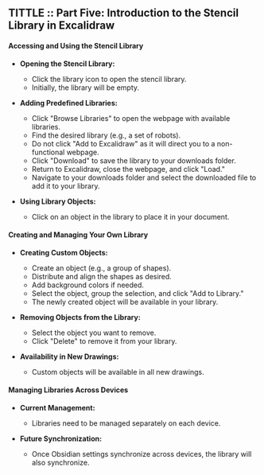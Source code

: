 ## TITTLE :: Part Five: Introduction to the Stencil Library in Excalidraw



#### Accessing and Using the Stencil Library

- **Opening the Stencil Library:**
    
    - Click the library icon to open the stencil library.
    - Initially, the library will be empty.
- **Adding Predefined Libraries:**
    
    - Click "Browse Libraries" to open the webpage with available libraries.
    - Find the desired library (e.g., a set of robots).
    - Do not click "Add to Excalidraw" as it will direct you to a non-functional webpage.
    - Click "Download" to save the library to your downloads folder.
    - Return to Excalidraw, close the webpage, and click "Load."
    - Navigate to your downloads folder and select the downloaded file to add it to your library.
- **Using Library Objects:**
    
    - Click on an object in the library to place it in your document.

#### Creating and Managing Your Own Library

- **Creating Custom Objects:**
    
    - Create an object (e.g., a group of shapes).
    - Distribute and align the shapes as desired.
    - Add background colors if needed.
    - Select the object, group the selection, and click "Add to Library."
    - The newly created object will be available in your library.
- **Removing Objects from the Library:**
    
    - Select the object you want to remove.
    - Click "Delete" to remove it from your library.
- **Availability in New Drawings:**
    
    - Custom objects will be available in all new drawings.

#### Managing Libraries Across Devices

- **Current Management:**
    
    - Libraries need to be managed separately on each device.
- **Future Synchronization:**
    
    - Once Obsidian settings synchronize across devices, the library will also synchronize.